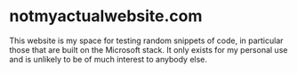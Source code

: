 # notmyactualwebsite.com

This website is my space for testing random snippets of code, in particular those that are built on the Microsoft stack. It only exists for my personal use and is unlikely to be of much interest to anybody else.